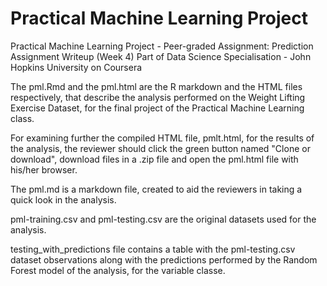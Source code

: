 # Practical Machine Learning Project

Practical Machine Learning Project - Peer-graded Assignment: Prediction Assignment Writeup (Week 4) Part of Data Science Specialisation - John Hopkins University on Coursera

The pml.Rmd and the pml.html are the R markdown and the HTML files respectively, that describe the analysis performed on the Weight Lifting Exercise Dataset, for the final project of the Practical Machine Learning class.

For examining further the compiled HTML file, pmlt.html, for the results of the analysis, the reviewer should click the green button named "Clone or download", download files in a .zip file and open the pml.html file with his/her browser.

The pml.md is a markdown file, created to aid the reviewers in taking a quick look in the analysis.

pml-training.csv and pml-testing.csv are the original datasets used for the analysis.

testing_with_predictions file contains a table with the pml-testing.csv dataset observations along with the predictions performed by the Random Forest model of the analysis, for the variable classe.
